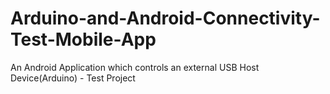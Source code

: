 # Arduino-and-Android-Connectivity-Test-Mobile-App
An Android Application which controls an external USB Host Device(Arduino) - Test Project
